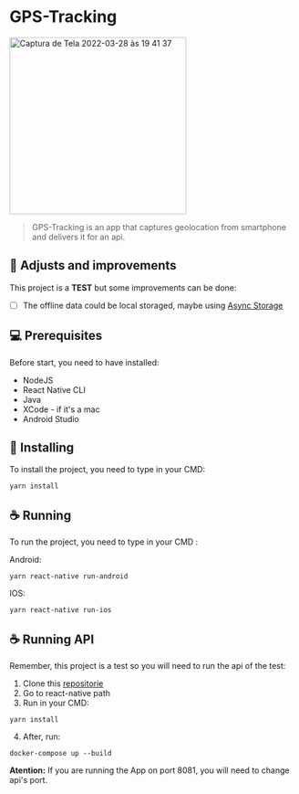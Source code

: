# GPS-Tracking

<!---Esses são exemplos. Veja https://shields.io para outras pessoas ou para personalizar este conjunto de escudos. Você pode querer incluir dependências, status do projeto e informações de licença aqui--->

<img width="310" alt="Captura de Tela 2022-03-28 às 19 41 37" src="https://user-images.githubusercontent.com/37228344/160498840-9229ded4-b568-4260-9e37-25197eb52683.png">

> GPS-Tracking is an app that captures geolocation from smartphone and delivers it for an api.

## 🚀 Adjusts and improvements

This project is a **TEST** but some improvements can be done:

- [ ] The offline data could be local storaged, maybe using [Async Storage](https://github.com/react-native-async-storage/async-storage)

## 💻 Prerequisites

Before start, you need to have installed:

* NodeJS
* React Native CLI
* Java
* XCode - if it's a mac
* Android Studio

## 🚀 Installing

To install the project, you need to type in your CMD:

```
yarn install
```

## ☕ Running

To run the project, you need to type in your CMD :

Android:
```
yarn react-native run-android
```

IOS:
```
yarn react-native run-ios
```

## ☕ Running API

Remember, this project is a test so you will need to run the api of the test:

1. Clone this [repositorie](https://github.com/biancamagalhaes/contele-vagas)
2. Go to react-native path
3. Run in your CMD:
```
yarn install
```
4. After, run:
```
docker-compose up --build
```
**Atention:** If you are running the App on port 8081, you will need to change api's port.


